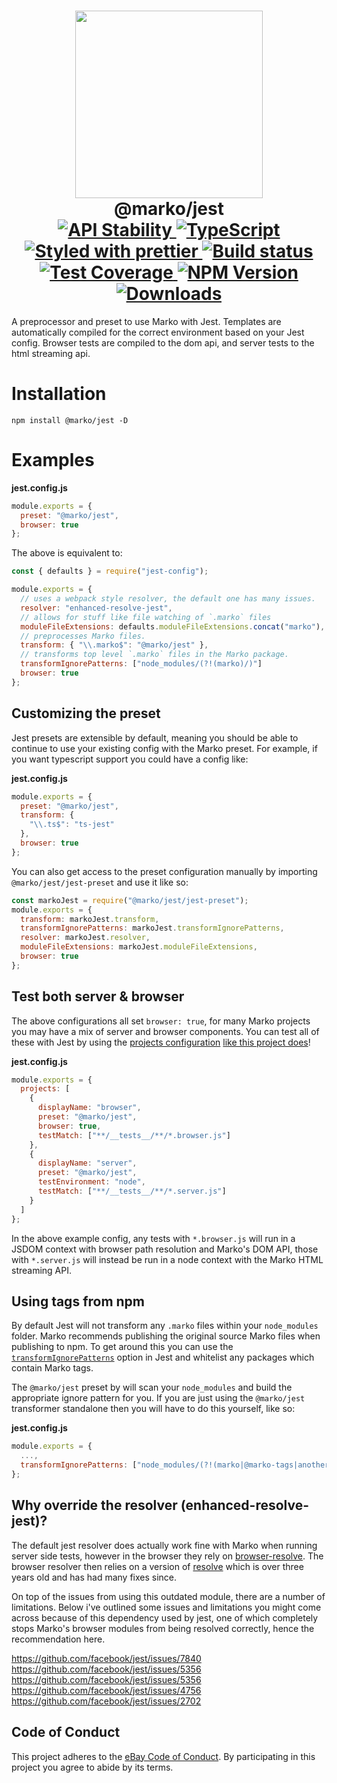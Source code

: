 <h1 align="center">
  <!-- Logo -->
  <img width="300" src="https://user-images.githubusercontent.com/1958812/60372848-03980180-99b3-11e9-87c2-0fa76c8b6ff4.png"/>
  <br/>
  @marko/jest
	<br/>

  <!-- Stability -->
  <a href="https://nodejs.org/api/documentation.html#documentation_stability_index">
    <img src="https://img.shields.io/badge/stability-stable-brightgreen.svg" alt="API Stability"/>
  </a>
  <!-- Language -->
  <a href="http://typescriptlang.org">
    <img src="https://img.shields.io/badge/%3C%2F%3E-typescript-blue.svg" alt="TypeScript"/>
  </a>
  <!-- Format -->
  <a href="https://github.com/prettier/prettier">
    <img src="https://img.shields.io/badge/styled_with-prettier-ff69b4.svg" alt="Styled with prettier"/>
  </a>
  <!-- CI -->
  <a href="https://travis-ci.org/marko-js/jest">
  <img src="https://img.shields.io/travis/marko-js/jest.svg" alt="Build status"/>
  </a>
  <!-- Coverage -->
  <a href="https://coveralls.io/github/marko-js/jest">
    <img src="https://img.shields.io/coveralls/marko-js/jest.svg" alt="Test Coverage"/>
  </a>
  <!-- NPM Version -->
  <a href="https://npmjs.org/package/@marko/jest">
    <img src="https://img.shields.io/npm/v/@marko/jest.svg" alt="NPM Version"/>
  </a>
  <!-- Downloads -->
  <a href="https://npmjs.org/package/@marko/jest">
    <img src="https://img.shields.io/npm/dm/@marko/jest.svg" alt="Downloads"/>
  </a>
</h1>

A preprocessor and preset to use Marko with Jest.
Templates are automatically compiled for the correct environment based on your Jest config. Browser tests are compiled to the dom api, and server tests to the html streaming api.

# Installation

```console
npm install @marko/jest -D
```

# Examples

**jest.config.js**

```javascript
module.exports = {
  preset: "@marko/jest",
  browser: true
};
```

The above is equivalent to:

```javascript
const { defaults } = require("jest-config");

module.exports = {
  // uses a webpack style resolver, the default one has many issues.
  resolver: "enhanced-resolve-jest",
  // allows for stuff like file watching of `.marko` files
  moduleFileExtensions: defaults.moduleFileExtensions.concat("marko"),
  // preprocesses Marko files.
  transform: { "\\.marko$": "@marko/jest" },
  // transforms top level `.marko` files in the Marko package.
  transformIgnorePatterns: ["node_modules/(?!(marko)/)"]
  browser: true
};
```

## Customizing the preset

Jest presets are extensible by default, meaning you should be able to continue to use your existing config with the Marko preset. For example, if you want typescript support you could have a config like:

**jest.config.js**

```javascript
module.exports = {
  preset: "@marko/jest",
  transform: {
    "\\.ts$": "ts-jest"
  },
  browser: true
};
```

You can also get access to the preset configuration manually by importing `@marko/jest/jest-preset` and use it like so:

```javascript
const markoJest = require("@marko/jest/jest-preset");
module.exports = {
  transform: markoJest.transform,
  transformIgnorePatterns: markoJest.transformIgnorePatterns,
  resolver: markoJest.resolver,
  moduleFileExtensions: markoJest.moduleFileExtensions,
  browser: true
};
```

## Test both server & browser

The above configurations all set `browser: true`, for many Marko projects you may have a mix of server and browser components. You can test all of these with Jest by using the [projects configuration](https://jestjs.io/docs/en/configuration#projects-array-string-projectconfig) [like this project does](./blob/master/jest.config.js)!

**jest.config.js**

```javascript
module.exports = {
  projects: [
    {
      displayName: "browser",
      preset: "@marko/jest",
      browser: true,
      testMatch: ["**/__tests__/**/*.browser.js"]
    },
    {
      displayName: "server",
      preset: "@marko/jest",
      testEnvironment: "node",
      testMatch: ["**/__tests__/**/*.server.js"]
    }
  ]
};
```

In the above example config, any tests with `*.browser.js` will run in a JSDOM context with browser path resolution and Marko's DOM API, those with `*.server.js` will instead be run in a node context with the Marko HTML streaming API.

## Using tags from npm

By default Jest will not transform any `.marko` files within your `node_modules` folder. Marko recommends publishing the original source Marko files when publishing to npm. To get around this you can use the [`transformIgnorePatterns`](https://jestjs.io/docs/en/tutorial-react-native#transformignorepatterns-customization) option in Jest and whitelist any packages which contain Marko tags.

The `@marko/jest` preset by will scan your `node_modules` and build the appropriate ignore pattern for you. If you are just using the `@marko/jest` transformer standalone then you will have to do this yourself, like so:

**jest.config.js**

```javascript
module.exports = {
  ...,
  transformIgnorePatterns: ["node_modules/(?!(marko|@marko-tags|another-package-with-marko-tags)/)"]
};
```

## Why override the resolver (enhanced-resolve-jest)?

The default jest resolver does actually work fine with Marko when running server side tests, however in the browser they rely on [browser-resolve](https://github.com/shtylman/node-browser-resolve#readme). The browser resolver then relies on a version of [resolve](https://github.com/browserify/resolve) which is over three years old and has had many fixes since.

On top of the issues from using this outdated module, there are a number of limitations. Below i've outlined some issues and limitations you might come across because of this dependency used by jest, one of which completely stops Marko's browser modules from being resolved correctly, hence the recommendation here.

https://github.com/facebook/jest/issues/7840
https://github.com/facebook/jest/issues/5356
https://github.com/facebook/jest/issues/5356
https://github.com/facebook/jest/issues/4756
https://github.com/facebook/jest/issues/2702

## Code of Conduct

This project adheres to the [eBay Code of Conduct](./.github/CODE_OF_CONDUCT.md). By participating in this project you agree to abide by its terms.
